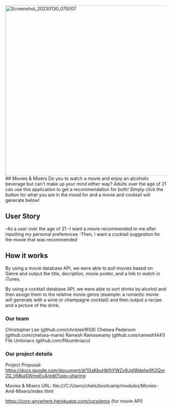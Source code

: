 <img width="532" alt="Screenshot_20230130_075007" src="https://user-images.githubusercontent.com/116038369/215639138-9c0c07d5-57d4-46e4-96ff-1ec61fd189f6.png">
## Movies & Mixers
Do you to watch a movie and enjoy an alcoholic beverage but can't make up your mind either way? Adults over the age of 21 can use this application to get a recommendation for both! Simply click the button for what you are in the mood for and a movie and cocktail will generate below!

## User Story
-As a user over the age of 21
-I want a movie recommended to me after inputting my personal preferences
-Then, I want a cocktail suggestion for the movie that was recommended

## How it works
By using a movie database API, we were able to pull movies based on Genre and output the title, decription, movie poster, and a link to watch in iTunes.

By using a cocktail database API, we were able to sort drinks by alcohol and then assign them to the relative movie genre (example: a romantic movie will generate with a wine or champagne cocktail) and then output a recipe and a picture of the drink.

### Our team
Christopher Lee (github.com/chrislee1659)
Chelsea Pederson (github.com/chelsea-marie)
Ramesh Ramaswamy (github.com/ramesh1441)
Flik Umbriaco (github.com/flikumbriaco)

### Our project details
Project Proposal:
https://docs.google.com/document/d/1GsKbuHbfhYWZv9JgIWdehp9fi2Qvr2G_VMkaSWmpEu4/edit?usp=sharing

Movies & Mixers URL:
file:///C:/Users/chels/bootcamp/modules/Movies-And-Mixers/index.html

https://cors-anywhere.herokuapp.com/corsdemo (for movie API)

